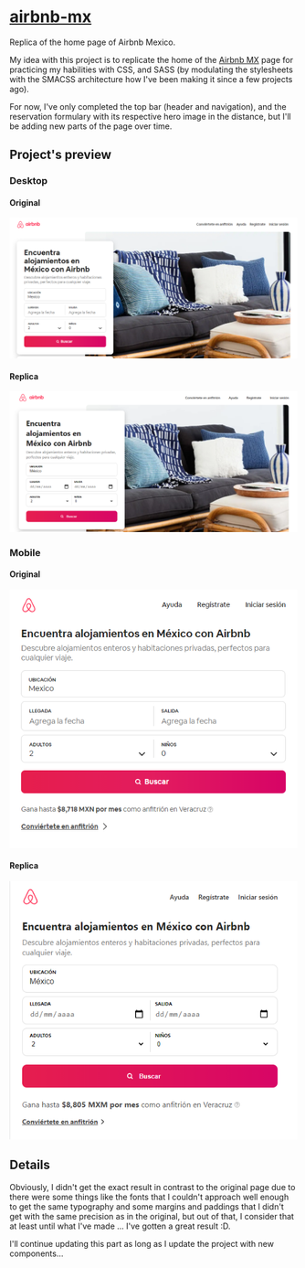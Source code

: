 # [airbnb-mx](https://said-alrove.github.io/airbnb-mx/)
Replica of the home page of Airbnb Mexico.

My idea with this project is to replicate the home of the [Airbnb MX](https://es.airbnb.com/a/stays/Mexico?af=43720035&c=.pi0.pk53373632398_388144057392_c_304865403058&sem_position=&sem_target=kwd-304865403058&location_of_interest=&location_physical=1010203&localized_ghost=true&gclid=Cj0KCQjw6ZOIBhDdARIsAMf8YyFWVLMTXbZOk34m5rBDTjYi08TQ_mWjE1zIO085W8AW7a4tHHuHrz8aAtB4EALw_wcB&_set_bev_on_new_domain=1627796593_ZDE0NmIxMDIwODlj) page for practicing my habilities with CSS, and SASS (by modulating the stylesheets with the SMACSS architecture how I've been making it since a few projects ago).

For now, I've only completed the top bar (header and navigation), and the reservation formulary with its respective hero image in the distance, but I'll be adding new parts of the page over time.

## Project's preview

### Desktop

#### Original
![](design/original-desktop.png)

#### Replica
![](design/replica-desktop.png)

### Mobile

#### Original
![](design/original-mobile.png)

#### Replica
![](design/replica-mobile.png)

## Details

Obviously, I didn't get the exact result in contrast to the original page due to there were some things like the fonts that I couldn't approach well enough to get the same typography and some margins and paddings that I didn't get with the same precision as in the original, but out of that, I consider that at least until what I've made ... I've gotten a great result :D.

I'll continue updating this part as long as I update the project with new components...